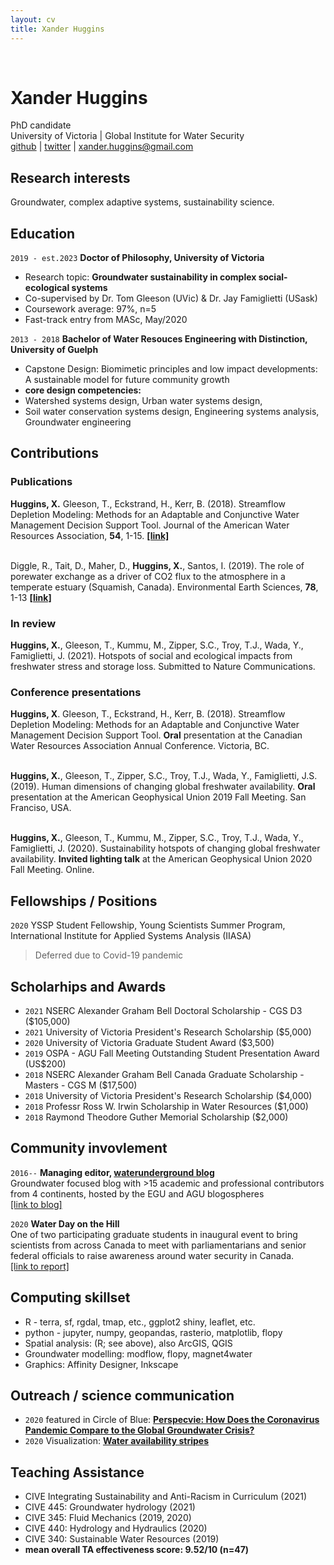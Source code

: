 ```yaml
---
layout: cv
title: Xander Huggins
---
```

<br/>

# **Xander Huggins** 
PhD candidate <br/> 
University of Victoria | Global Institute for Water Security <br/> 
[github](https://github.com/XanderHuggins) | [twitter](https://twitter.com/xander_huggins) | <xander.huggins@gmail.com>

## Research interests

Groundwater, complex adaptive systems, sustainability science.

## Education

`2019 - est.2023`
__Doctor of Philosophy, University of Victoria__
- Research topic: **Groundwater sustainability in complex social-ecological systems**
- Co-supervised by Dr. Tom Gleeson (UVic) & Dr. Jay Famiglietti (USask)
- Coursework average: 97%, n=5
- Fast-track entry from MASc, May/2020

`2013 - 2018`
__Bachelor of Water Resouces Engineering with Distinction, University of Guelph__
- Capstone Design: Biomimetic principles and low impact developments: A sustainable model for future community growth
- **core design competencies:** 
- Watershed systems design, Urban water systems design, 
- Soil water conservation systems design, Engineering systems analysis, Groundwater engineering

## Contributions
### Publications

**Huggins, X.** Gleeson, T., Eckstrand, H., Kerr, B. (2018). Streamflow Depletion Modeling: Methods for an Adaptable and Conjunctive Water Management Decision Support Tool. Journal of the American Water Resources Association, **54**, 1-15. [**[link]**](https://doi.org/10.1111/1752-1688.12659)
<br/><br/>

Diggle, R., Tait, D., Maher, D., **Huggins, X.**, Santos, I. (2019). The role of porewater exchange as  a driver of CO2 flux to the atmosphere in a temperate estuary (Squamish, Canada). Environmental Earth Sciences, **78**, 1-13 [**[link]**](https://doi.org/10.1007/s12665-019-8291-3)
<br/>

### In review 
**Huggins, X.**, Gleeson, T., Kummu, M., Zipper, S.C., Troy, T.J., Wada, Y., Famiglietti, J. (2021). Hotspots of social and ecological impacts from freshwater stress and storage loss. Submitted to Nature Communications.
<br/>

### Conference presentations
**Huggins, X**. Gleeson, T., Eckstrand, H., Kerr, B. (2018). Streamflow Depletion Modeling: Methods for an Adaptable and Conjunctive Water Management Decision Support Tool. **Oral** presentation at the Canadian Water Resources Association Annual Conference. Victoria, BC. <br/>
<br/>

**Huggins, X.**, Gleeson, T., Zipper, S.C., Troy, T.J., Wada, Y., Famiglietti, J.S. (2019). Human dimensions of changing global freshwater availability. **Oral** presentation at the American Geophysical Union 2019 Fall Meeting. San Franciso, USA. <br/>
<br/>

**Huggins, X.**, Gleeson, T., Kummu, M., Zipper, S.C., Troy, T.J., Wada, Y., Famiglietti, J. (2020). Sustainability hotspots of changing global freshwater availability. **Invited lighting talk** at the American Geophysical Union 2020 Fall Meeting. Online.
<br/>

## Fellowships / Positions
`2020`
YSSP Student Fellowship, Young Scientists Summer Program, International Institute for Applied Systems Analysis (IIASA) <br/>
> Deferred due to Covid-19 pandemic

## Scholarhips and Awards
- `2021` NSERC Alexander Graham Bell Doctoral Scholarship - CGS D3 ($105,000)
- `2021` University of Victoria President's Research Scholarship ($5,000)
- `2020` University of Victoria Graduate Student Award ($3,500)
- `2019` OSPA - AGU Fall Meeting Outstanding Student Presentation Award (US$200)
- `2018` NSERC Alexander Graham Bell Canada Graduate Scholarship - Masters - CGS M ($17,500)
- `2018` University of Victoria President's Research Scholarship ($4,000)
- `2018` Professr Ross W. Irwin Scholarship in Water Resources ($1,000)
- `2018` Raymond Theodore Guther Memorial Scholarship ($2,000)

## Community invovlement
`2016--`
__Managing editor, [waterunderground blog](https://blogs.egu.eu/network/water-underground/)__ <br/>
Groundwater focused blog with >15 academic and professional contributors from 4 continents, hosted by the EGU and AGU blogospheres <br/>
[[link to blog]](https://blogs.egu.eu/network/water-underground/)

 `2020`
__Water Day on the Hill__ <br/>
One of two participating graduate students in inaugural event to bring scientists from across Canada to meet with parliamentarians and senior federal officials to raise awareness around water security in Canada. <br/>
[[link to report]](https://water.usask.ca/documents/events/water-day-on-the-hill-report.pdf)

## Computing skillset
- R - terra, sf, rgdal, tmap, etc., ggplot2  shiny, leaflet, etc.
- python - jupyter, numpy, geopandas, rasterio, matplotlib, flopy
- Spatial analysis: (R; see above), also ArcGIS, QGIS
- Groundwater modelling:  modflow, flopy, magnet4water 
- Graphics: Affinity Designer, Inkscape 

## Outreach / science communication
- `2020` featured in Circle of Blue: [**Perspecvie: How Does the Coronavirus Pandemic Compare to the Global Groundwater Crisis?**](https://www.circleofblue.org/2020/world/perspective-how-does-the-coronavirus-crisis-compare-to-the-global-groundwater-crisis/)
- `2020` Visualization: [**Water availability stripes**](http://www.xanderhuggins.ca/waterstripes.html)

## Teaching Assistance 
- CIVE Integrating Sustainability and Anti-Racism in Curriculum (2021)
- CIVE 445: Groundwater hydrology (2021)
- CIVE 345: Fluid Mechanics (2019, 2020)
- CIVE 440: Hydrology and Hydraulics (2020)
- CIVE 340: Sustainable Water Resources (2019)
- __mean overall TA effectiveness score: 9.52/10 (n=47)__
